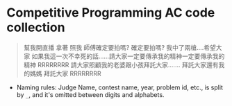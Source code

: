 Competitive Programming AC code collection
===

> 幫我開直播  拿著 照我 師傅確定要拍嗎? 確定要拍嗎? 我中了兩槍....希望大家 如果我這一次不幸死的話......請大家一定要傳承我的精神一定要傳承我的精神  RRRRRRRR 請大家照顧我的老婆跟小孩拜託大家....... 拜託大家還有我的媽媽 拜託大家  RRRRRRRR

- Naming rules: Judge Name, contest name, year, problem id, etc.,  is split by `_`, and it's omitted between digits and alphabets.
